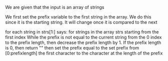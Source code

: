 We are given that the input is an array of strings

We first set the prefix variable to the first string in the array.  We do this since it is the starting string.  It will change once it is compared to the next

for each string in strs[1:] says: for strings in the array strs starting from the first index
    While the prefix is not equal to the current string from the 0 index to the prefix length, then decrease the prefix length by 1.  If the prefix length is 0, then return ""
    then set the prefix equal to the set prefix from [0:prefixlength] the first character to the character at the length of the prefix

